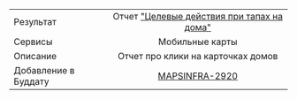 | | |
|:------------- |:-------------:|
| Результат | Отчет ["Целевые действия при тапах на дома"](https://stat.yandex-team.ru/Mobile_Soft_Maps/Adhoc/Dashboard/TappableHouses/deep_uses) |
| Сервисы | Мобильные карты |
| Описание | Отчет про клики на карточках домов|
| Добавление в Буддату | [MAPSINFRA-2920](https://st.yandex-team.ru/MAPSINFRA-2920)
